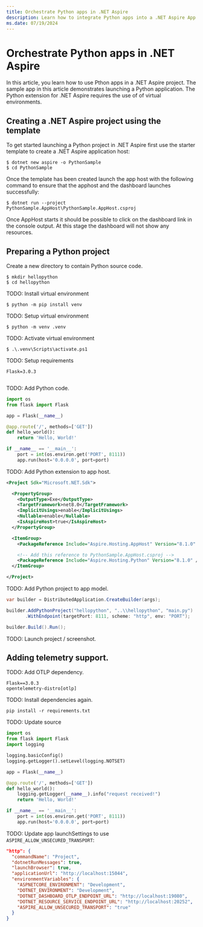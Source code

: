 ```yaml
---
title: Orchestrate Python apps in .NET Aspire
description: Learn how to integrate Python apps into a .NET Aspire App Host project.
ms.date: 07/19/2024
---
```


# Orchestrate Python apps in .NET Aspire

In this article, you learn how to use Pthon apps in a .NET Aspire project. The sample app in this article demonstrates launching a Python application. The Python extension for .NET Aspire requires the use of of virtual environments.

## Creating a .NET Aspire project using the template

To get started launching a Python project in .NET Aspire first use the starter template to create a .NET Aspire application host:

```dotnetcli
$ dotnet new aspire -o PythonSample
$ cd PythonSample
```

Once the template has been created launch the app host with the following command to ensure that the apphost and the dashboard launches successfully:

```dotnetcli
$ dotnet run --project PythonSample.AppHost\PythonSample.AppHost.csproj
```

Once AppHost starts it should be possible to click on the dashboard link in the console output. At this stage the dashboard will not show any resources.

## Preparing a Python project

Create a new directory to contain Python source code.

```dotnetcli
$ mkdir hellopython
$ cd hellopython
```

TODO: Install virtual environment

```dotnetcli
$ python -m pip install venv
```

TODO: Setup virtual environment

```dotnetcli
$ python -m venv .venv
```

TODO: Activate virtual environment

```dotnetcli
$ .\.venv\Scripts\activate.ps1
```

TODO: Setup requirements

```text
Flask=3.0.3
```

```dotnetcli

```

TODO: Add Python code.

```python
import os
from flask import Flask

app = Flask(__name__)

@app.route('/', methods=['GET'])
def hello_world():
    return 'Hello, World!'

if __name__ == '__main__':
    port = int(os.environ.get('PORT', 8111))
    app.run(host='0.0.0.0', port=port)
```

TODO: Add Python extension to app host.

```xml
<Project Sdk="Microsoft.NET.Sdk">

  <PropertyGroup>
    <OutputType>Exe</OutputType>
    <TargetFramework>net8.0</TargetFramework>
    <ImplicitUsings>enable</ImplicitUsings>
    <Nullable>enable</Nullable>
    <IsAspireHost>true</IsAspireHost>
  </PropertyGroup>

  <ItemGroup>
    <PackageReference Include="Aspire.Hosting.AppHost" Version="8.1.0" />

    <!-- Add this reference to PythonSample.AppHost.csproj -->
    <PackageReference Include="Aspire.Hosting.Python" Version="8.1.0" />
  </ItemGroup>

</Project>
```

TODO: Add Python project to app model.

```csharp
var builder = DistributedApplication.CreateBuilder(args);

builder.AddPythonProject("hellopython", "..\\hellopython", "main.py")
       .WithEndpoint(targetPort: 8111, scheme: "http", env: "PORT");

builder.Build().Run();
```

TODO: Launch project / screenshot.

## Adding telemetry support.

TODO: Add OTLP dependency.

```text
Flask==3.0.3
opentelemetry-distro[otlp]
```

TODO: Install dependencies again.

```dotnetcli
pip install -r requirements.txt
```

TODO: Update source

```python
import os
from flask import Flask
import logging

logging.basicConfig()
logging.getLogger().setLevel(logging.NOTSET)

app = Flask(__name__)

@app.route('/', methods=['GET'])
def hello_world():
    logging.getLogger(__name__).info("request received!")
    return 'Hello, World!'

if __name__ == '__main__':
    port = int(os.environ.get('PORT', 8111))
    app.run(host='0.0.0.0', port=port)
```

TODO: Update app launchSettings to use `ASPIRE_ALLOW_UNSECURED_TRANSPORT`:

```json
"http": {
  "commandName": "Project",
  "dotnetRunMessages": true,
  "launchBrowser": true,
  "applicationUrl": "http://localhost:15044",
  "environmentVariables": {
    "ASPNETCORE_ENVIRONMENT": "Development",
    "DOTNET_ENVIRONMENT": "Development",
    "DOTNET_DASHBOARD_OTLP_ENDPOINT_URL": "http://localhost:19080",
    "DOTNET_RESOURCE_SERVICE_ENDPOINT_URL": "http://localhost:20252",
    "ASPIRE_ALLOW_UNSECURED_TRANSPORT": "true"
  }
}
```